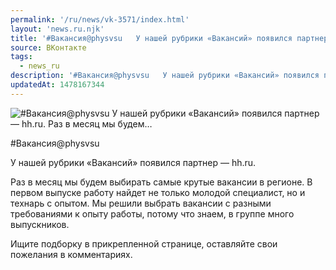 ```yaml
---
permalink: '/ru/news/vk-3571/index.html'
layout: 'news.ru.njk'
title: '#Вакансия@physvsu   У нашей рубрики «Вакансий» появился партнер — hh.ru.   Раз в месяц мы будем…'
source: ВКонтакте
tags:
  - news_ru
description: '#Вакансия@physvsu   У нашей рубрики «Вакансий» появился партнер — hh.ru.   Раз в месяц мы будем…'
updatedAt: 1478167344
---
```

![#Вакансия@physvsu   У нашей рубрики «Вакансий» появился партнер — hh.ru.   Раз в месяц мы будем…](https://sun9-74.userapi.com/impf/c636830/v636830484/2e91b/Hqg2FfeDplE.jpg?size=1280x720&quality=96&sign=b763d4353ba7193d78ebfe9527221b2c&c_uniq_tag=cwPFF2mH9NczPzX39xr8qbdS3r1TOwLo0HqsiZkXQdA&type=album)

#Вакансия@physvsu

У нашей рубрики «Вакансий» появился партнер — hh.ru.

Раз в месяц мы будем выбирать самые крутые вакансии в регионе. В первом выпуске работу найдет не только молодой специалист, но и технарь с опытом. Мы решили выбрать вакансии с разными требованиями к опыту работы, потому что знаем, в группе много выпускников.

Ищите подборку в прикрепленной странице, оставляйте свои пожелания в комментариях.
